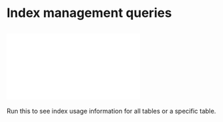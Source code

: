# Index management queries

## ![index usage](./index-usage.sql)

Run this to see index usage information for all tables or a specific table.
